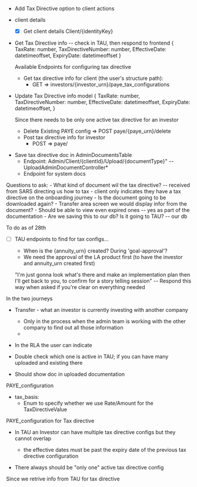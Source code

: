 - Add Tax Directive option to client actions

- client details
    - [x]  Get client details Client/{identityKey}

* Get Tax Directive info -- check in TAU, then respond to frontend
	{
	 TaxRate: number,
	 TaxDirectiveNumber: number,
	 EffectiveDate: datetimeoffset,
	 ExpiryDate: datetimeoffset
	}

	Available Endpoints for configuring tax directive 
	- Get tax directive info for client (the user's structure path): 
		- GET => investors/{investor_urn}/paye_tax_configurations

* Update Tax Directive info model
	{
	 TaxRate: number,
	 TaxDirectiveNumber: number,
	 EffectiveDate: datetimeoffset,
	 ExpiryDate: datetimeoffset,
	}

	Since there needs to be only one active tax directive for an investor
	- Delete Existing PAYE config => POST paye/{paye_urn}/delete
	* Post tax directive info for investor
		* POST => paye/
- Save tax directive doc in AdminDocumentsTable
	* Endpoint: Admin/Client/{clientId}/Upload/{documentType}" -- UploadAdminDocumentController*
	* Endpoint for system docs

Questions to ask: 
	- What kind of document wil the tax directive? -- received from SARS directing us how to tax
		- client only indicates they have a tax directive on the onboarding journey
	- Is the document going to be downloaded again?
		- Transfer area screen we would display infor from the document?
		- Should be able to view even expired ones -- yes as part of the documentation
		- Are we saving this to our db? Is it going to TAU? -- our db

To do as of 28th
- [ ] TAU endpoints to find for tax configs...
	- When is the {annuity_urn} created? During 'goal-approval'?
	- We need the approval of the LA product first (to have the investor and annuity_urn created first)

	
	"I'm just gonna look what's there and make an implementation plan then I'll get back to you, to confirm for a story telling session" -- Respond this way when asked if you're clear on everything needed


In the two journeys

* Transfer - what an investor is currently investing with another company
	* Only in the process when the admin team is working with the other company to find out all those information
	* 

* In the RLA the user can indicate
* Double check which one is active in TAU; if you can have many uploaded and existing there
* Should show doc in uploaded documentation


PAYE_configuration 
- tax_basis:
	- Enum to specify whether we use Rate/Amount for the TaxDirectiveValue

PAYE_configuration for Tax directive

- In TAU an Investor can have multiple tax directive configs but they cannot overlap 
	- the effective dates must be past the expiry date of the previous tax directive configuration

- There always should be "only one" active tax directive config

Since we retrive info from TAU for tax directive

